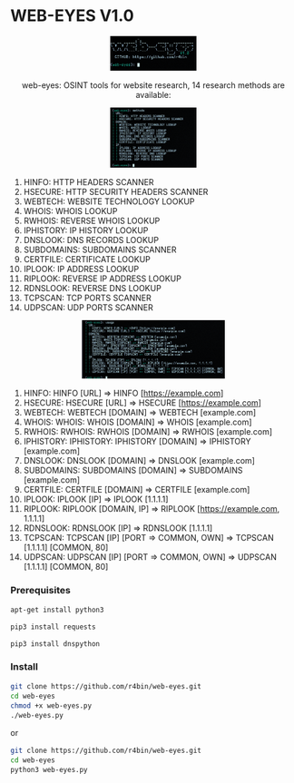 # WEB-EYES V1.0

<p align="center" width="100%">
    <img width="30%" src="https://github.com/r4bin/web-eyes/blob/main/assest/head.png">
</p>

<p align="center">
    web-eyes: OSINT tools for website research, 14 research methods are available:
</p>

<p align="center" width="100%">
    <img width="30%" src="https://github.com/r4bin/web-eyes/blob/main/assest/methods.png">
</p>

 1) HINFO: HTTP HEADERS SCANNER
 2) HSECURE: HTTP SECURITY HEADERS SCANNER
 3) WEBTECH: WEBSITE TECHNOLOGY LOOKUP
 4) WHOIS: WHOIS LOOKUP
 5) RWHOIS: REVERSE WHOIS LOOKUP
 6) IPHISTORY: IP HISTORY LOOKUP
 7) DNSLOOK: DNS RECORDS LOOKUP
 8) SUBDOMAINS: SUBDOMAINS SCANNER
 9) CERTFILE: CERTIFICATE LOOKUP
 10) IPLOOK: IP ADDRESS LOOKUP
 11) RIPLOOK: REVERSE IP ADDRESS LOOKUP
 12) RDNSLOOK: REVERSE DNS LOOKUP
 13) TCPSCAN: TCP PORTS SCANNER
 14) UDPSCAN: UDP PORTS SCANNER

<p align="center" width="100%">
    <img width="50%" src="https://github.com/r4bin/web-eyes/blob/main/assest/usage.png">
</p>

 1) HINFO: HINFO [URL] => HINFO [https://example.com]
 2) HSECURE: HSECURE [URL] => HSECURE [https://example.com]
 3) WEBTECH: WEBTECH [DOMAIN] => WEBTECH [example.com]
 4) WHOIS: WHOIS: WHOIS [DOMAIN] => WHOIS [example.com]
 5) RWHOIS: RWHOIS: RWHOIS [DOMAIN] => RWHOIS [example.com]
 6) IPHISTORY: IPHISTORY: IPHISTORY [DOMAIN] => IPHISTORY [example.com]
 7) DNSLOOK: DNSLOOK [DOMAIN] => DNSLOOK [example.com]
 8) SUBDOMAINS: SUBDOMAINS [DOMAIN] => SUBDOMAINS [example.com]
 9) CERTFILE: CERTFILE [DOMAIN] => CERTFILE [example.com]
 10) IPLOOK: IPLOOK [IP] => IPLOOK [1.1.1.1]
 11) RIPLOOK: RIPLOOK [DOMAIN, IP] => RIPLOOK [https://example.com, 1.1.1.1]
 12) RDNSLOOK: RDNSLOOK [IP] => RDNSLOOK [1.1.1.1]
 13) TCPSCAN: TCPSCAN [IP] [PORT => COMMON, OWN] => TCPSCAN [1.1.1.1] [COMMON, 80]
 14) UDPSCAN: UDPSCAN [IP] [PORT => COMMON, OWN] => UDPSCAN [1.1.1.1] [COMMON, 80]

### Prerequisites

```
apt-get install python3
```
```
pip3 install requests
```
```
pip3 install dnspython
```

### Install

``` bash
git clone https://github.com/r4bin/web-eyes.git
cd web-eyes
chmod +x web-eyes.py
./web-eyes.py
```
or

``` bash
git clone https://github.com/r4bin/web-eyes.git
cd web-eyes
python3 web-eyes.py
```


